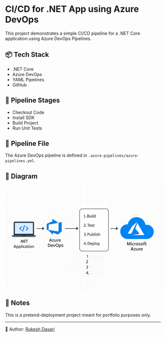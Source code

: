 
# CI/CD for .NET App using Azure DevOps

This project demonstrates a simple CI/CD pipeline for a .NET Core application using Azure DevOps Pipelines.

## 📦 Tech Stack

- .NET Core
- Azure DevOps
- YAML Pipelines
- GitHub

## 🚀 Pipeline Stages

- Checkout Code
- Install SDK
- Build Project
- Run Unit Tests

## 📂 Pipeline File

The Azure DevOps pipeline is defined in `.azure-pipelines/azure-pipelines.yml`.

## 📸 Diagram

![pipeline-architecture](images/devops-pipeline-diagram.png)

## 📝 Notes

This is a pretend-deployment project meant for portfolio purposes only.

---
👤 Author: [Rukesh Dasari](https://github.com/rukesh24)
